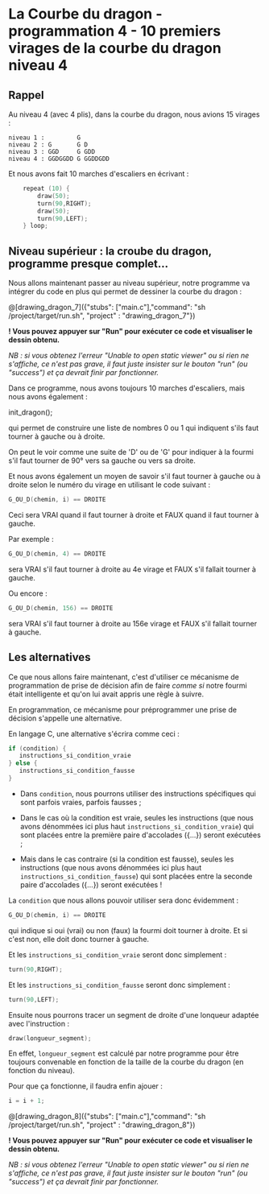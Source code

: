 # La Courbe du dragon - programmation 4 - 10 premiers virages de la courbe du dragon niveau 4

## Rappel

Au niveau 4 (avec 4 plis), dans la courbe du dragon, nous avions 15 virages :

```
niveau 1 :         G
niveau 2 : G       G D
niveau 3 : GGD     G GDD
niveau 4 : GGDGGDD G GGDDGDD
```

Et nous avons fait 10 marches d'escaliers en écrivant : 

```C
    repeat (10) {
		draw(50);
		turn(90,RIGHT);
		draw(50);
		turn(90,LEFT);
    } loop;
```

## Niveau supérieur : la croube du dragon, programme presque complet...

Nous allons maintenant passer au niveau supérieur, notre programme va intégrer du code en plus qui permet de dessiner la courbe du dragon :

@[drawing_dragon_7]({"stubs": ["main.c"],"command": "sh /project/target/run.sh", "project" : "drawing_dragon_7"})

**! Vous pouvez appuyer sur "Run" pour exécuter ce code et visualiser le dessin obtenu.**

*NB : si vous obtenez l'erreur "Unable to open static viewer" ou si rien ne s'affiche, ce n'est pas grave, il faut juste insister sur le bouton "run" (ou "success") et ça devrait finir par fonctionner.*

Dans ce programme, nous avons toujours 10 marches d'escaliers, mais nous avons également :

init_dragon();

qui permet de construire une liste de nombres 0 ou 1 qui indiquent s'ils faut tourner à gauche ou à droite.

On peut le voir comme une suite de 'D' ou de 'G' pour indiquer à la fourmi s'il faut tourner de 90° vers sa gauche ou vers sa droite.

Et nous avons également un moyen de savoir s'il faut tourner à gauche ou à droite selon le numéro du virage en utilisant le code suivant&nbsp;:

```C
G_OU_D(chemin, i) == DROITE
```

Ceci sera VRAI quand il faut tourner à droite et FAUX quand il faut tourner à gauche.

Par exemple :

```C
G_OU_D(chemin, 4) == DROITE
```

sera VRAI s'il faut tourner à droite au 4e virage et FAUX s'il fallait tourner à gauche.

Ou encore :

```C
G_OU_D(chemin, 156) == DROITE
```

sera VRAI s'il faut tourner à droite au 156e virage et FAUX s'il fallait tourner à gauche.

## Les alternatives

Ce que nous allons faire maintenant, c'est d'utiliser ce mécanisme de programmation de prise de décision afin de faire *comme si* notre fourmi était intelligente et qu'on lui avait appris une règle à suivre.

En programmation, ce mécanisme pour préprogrammer une prise de décision s'appelle une alternative.

En langage C, une alternative s'écrira comme ceci :

```C
if (condition) {
   instructions_si_condition_vraie
} else {
   instructions_si_condition_fausse
}
```

- Dans `condition`, nous pourrons utiliser des instructions spécifiques qui sont parfois vraies, parfois fausses ;

- Dans le cas où la condition est vraie, seules les instructions (que nous avons dénommées ici plus haut `instructions_si_condition_vraie`) qui sont placées entre la première paire d'accolades ({...}) seront exécutées ;

- Mais dans le cas contraire (si la condition est fausse), seules les instructions (que nous avons dénommées ici plus haut `instructions_si_condition_fausse`) qui sont placées entre la seconde paire d'accolades ({...}) seront exécutées !

La `condition` que nous allons pouvoir utiliser sera donc évidemment :

```C
G_OU_D(chemin, i) == DROITE
```

qui indique si oui (vrai) ou non (faux) la fourmi doit tourner à droite. Et si c'est non, elle doit donc tourner à gauche.

Et les `instructions_si_condition_vraie` seront donc simplement :

```C
turn(90,RIGHT);
```

Et les `instructions_si_condition_fausse` seront donc simplement :

```C
turn(90,LEFT);
```

Ensuite nous pourrons tracer un segment de droite d'une lonqueur adaptée avec l'instruction :

```C
draw(longueur_segment);
```
En effet, `longueur_segment` est calculé par notre programme pour être toujours convenable en fonction de la taille de la courbe du dragon (en fonction du niveau).

Pour que ça fonctionne, il faudra enfin ajouer :

```C
i = i + 1;
```

@[drawing_dragon_8]({"stubs": ["main.c"],"command": "sh /project/target/run.sh", "project" : "drawing_dragon_8"})

**! Vous pouvez appuyer sur "Run" pour exécuter ce code et visualiser le dessin obtenu.**

*NB : si vous obtenez l'erreur "Unable to open static viewer" ou si rien ne s'affiche, ce n'est pas grave, il faut juste insister sur le bouton "run" (ou "success") et ça devrait finir par fonctionner.*
